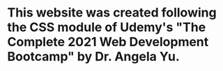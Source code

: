 # This website was created following the CSS module of Udemy's "The Complete 2021 Web Development Bootcamp" by Dr. Angela Yu.
